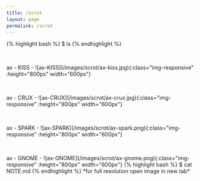 ```yaml
---
title: /scrot
layout: page
permalink: /scrot
---
```

{% highlight bash %}
$ ls
{% endhighlight %}
<p>&nbsp;</p>
ax - KISS 
- ![ax-KISS](/images/scrot/ax-kiss.jpg){:class="img-responsive" :height="800px" width="600px"}
<p>&nbsp;</p>
ax - CRUX
- ![ax-CRUX](/images/scrot/ax-crux.jpg){:class="img-responsive" :height="800px" width="600px"}
<p>&nbsp;</p>
ax - SPARK
- ![ax-SPARK](/images/scrot/ax-spark.png){:class="img-responsive" :height="800px" width="600px"}
<p>&nbsp;</p>
ax - GNOME
- ![ax-GNOME](/images/scrot/ax-gnome.png){:class="img-responsive" :height="800px" width="600px"}
{% highlight bash %}
$ cat NOTE.md
{% endhighlight %}
*for full resolution open image in new tab*
